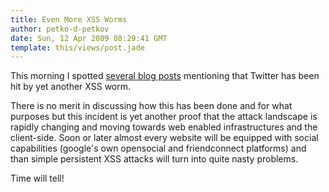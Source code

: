 ```yaml
---
title: Even More XSS Worms
author: petko-d-petkov
date: Sun, 12 Apr 2009 08:29:41 GMT
template: this/views/post.jade
---
```


This morning I spotted [several blog posts](http://www.techcrunch.com/2009/04/11/twitter-hit-by-stalkdaily-worm/) mentioning that Twitter has been hit by yet another XSS worm.

There is no merit in discussing how this has been done and for what purposes but this incident is yet another proof that the attack landscape is rapidly changing and moving towards web enabled infrastructures and the client-side. Soon or later almost every website will be equipped with social capabilities (google's own opensocial and friendconnect platforms) and than simple persistent XSS attacks will turn into quite nasty problems.

Time will tell!
